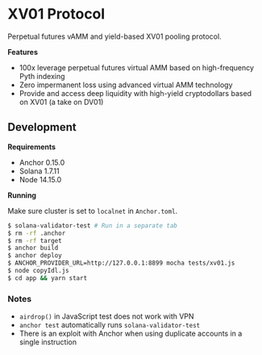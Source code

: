 # XV01 Protocol

Perpetual futures vAMM and yield-based XV01 pooling protocol.

**Features**

- 100x leverage perpetual futures virtual AMM based on high-frequency Pyth indexing
- Zero impermanent loss using advanced virtual AMM technology
- Provide and access deep liquidity with high-yield cryptodollars based on XV01 (a take on DV01)

## Development

**Requirements**

- Anchor 0.15.0
- Solana 1.7.11
- Node 14.15.0

**Running**

Make sure cluster is set to `localnet` in `Anchor.toml`.

```bash
$ solana-validator-test # Run in a separate tab
$ rm -rf .anchor
$ rm -rf target
$ anchor build
$ anchor deploy
$ ANCHOR_PROVIDER_URL=http://127.0.0.1:8899 mocha tests/xv01.js
$ node copyIdl.js
$ cd app && yarn start
```

### Notes

* `airdrop()` in JavaScript test does not work with VPN
* `anchor test` automatically runs `solana-validator-test`
* There is an exploit with Anchor when using duplicate accounts in a single instruction
